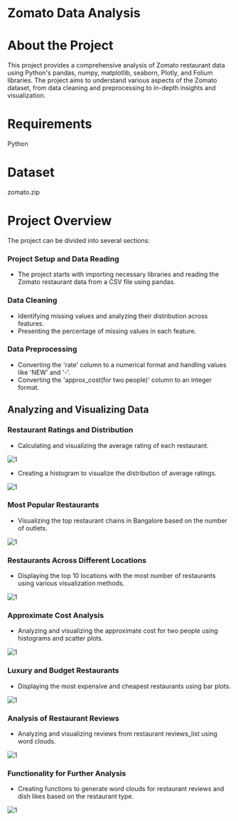 # Zomato Data Analysis 

# About the Project
This project provides a comprehensive analysis of Zomato restaurant data using Python's pandas, numpy, matplotlib, seaborn, Plotly, and Folium libraries. The project aims to understand various aspects of the Zomato dataset, from data cleaning and preprocessing to in-depth insights and visualization. 

# Requirements
Python

# Dataset
zomato.zip

# Project Overview
The project can be divided into several sections:

### Project Setup and Data Reading
- The project starts with importing necessary libraries and reading the Zomato restaurant data from a CSV file using pandas.

### Data Cleaning
- Identifying missing values and analyzing their distribution across features.
- Presenting the percentage of missing values in each feature.

### Data Preprocessing
- Converting the 'rate' column to a numerical format and handling values like 'NEW' and '-'.
- Converting the 'approx_cost(for two people)' column to an integer format.
  
## Analyzing and Visualizing Data
### Restaurant Ratings and Distribution
- Calculating and visualizing the average rating of each restaurant.

![1](https://github.com/MatrixX-X/Projects/blob/main/Data_Analysis/Zomato_Data_Analysis/images/1.png)

- Creating a histogram to visualize the distribution of average ratings.

![1](https://github.com/MatrixX-X/Projects/blob/main/Data_Analysis/Zomato_Data_Analysis/images/2.png)

### Most Popular Restaurants
- Visualizing the top restaurant chains in Bangalore based on the number of outlets.

![1](https://github.com/MatrixX-X/Projects/blob/main/Data_Analysis/Zomato_Data_Analysis/images/3.png)


### Restaurants Across Different Locations
- Displaying the top 10 locations with the most number of restaurants using various visualization methods.

![1](https://github.com/MatrixX-X/Projects/blob/main/Data_Analysis/Zomato_Data_Analysis/images/4.png)

### Approximate Cost Analysis
- Analyzing and visualizing the approximate cost for two people using histograms and scatter plots.

![1](https://github.com/MatrixX-X/Projects/blob/main/Data_Analysis/Zomato_Data_Analysis/images/5.png)


### Luxury and Budget Restaurants
- Displaying the most expensive and cheapest restaurants using bar plots.

![1](https://github.com/MatrixX-X/Projects/blob/main/Data_Analysis/Zomato_Data_Analysis/images/6.png)

### Analysis of Restaurant Reviews
- Analyzing and visualizing reviews from restaurant reviews_list using word clouds.

![1](https://github.com/MatrixX-X/Projects/blob/main/Data_Analysis/Zomato_Data_Analysis/images/7.png)

### Functionality for Further Analysis
- Creating functions to generate word clouds for restaurant reviews and dish likes based on the restaurant type.

![1](https://github.com/MatrixX-X/Projects/blob/main/Data_Analysis/Zomato_Data_Analysis/images/8.png)

